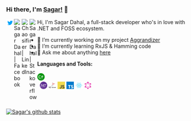 ### Hi there, I'm [Sagar!](https://chaosifier.github.io) 👋

<a href="https://twitter.com/chaosifier">
  <img align="left" alt="Sagar Dahal | Twitter" width="21px" src="https://raw.githubusercontent.com/github/explore/80688e429a7d4ef2fca1e82350fe8e3517d3494d/topics/twitter/twitter.png" />
</a>
<a href="https://facebook.com/chaosifier">
  <img align="left" alt="Sagar Dahal | Facebook" width="21px" src="https://avatars2.githubusercontent.com/u/69631?s=200&v=4" />
</a>
<a href="https://www.linkedin.com/in/chaosifier/">
  <img align="left" alt="Chaosifier | LinkedIn" width="21px" src="https://avatars3.githubusercontent.com/u/357098?s=200&v=4" />
</a>
<a href="https://stackoverflow.com/users/3694016/chaosifier">
  <img align="left" alt="Sagar Dahal | Stackoverflow" width="21px" src="https://avatars0.githubusercontent.com/u/1393171?s=200&v=4" />
</a>

Hi, I'm Sagar Dahal, a full-stack developer who's in love with .NET and FOSS ecosystem.

- 🔭 I’m currently working on my project [Aggrandizer](https://github.com/chaosifier/aggrandizer)
- 🌱 I’m currently learning RxJS & Hamming code
- 💬 Ask me about anything [here](https://github.com/chaosifier/chaosifier/issues)

**Languages and Tools:**  
<code>
  <a href="https://github.com/topics/csharp">
    <img height="20" src="https://raw.githubusercontent.com/github/explore/80688e429a7d4ef2fca1e82350fe8e3517d3494d/topics/csharp/csharp.png">
  </a>
</code>
<code><img height="20" src="https://raw.githubusercontent.com/github/explore/93d8a67084f94b2a444e510199a6e7622e5b09a3/topics/dotnet/dotnet.png"></code>
<code><img height="20" src="https://raw.githubusercontent.com/github/explore/96943574ba0c0340ba6ea1e6f768e9abe43e34e1/topics/sql-server/sql-server.png"></code>
<code><img height="20" src="https://raw.githubusercontent.com/github/explore/80688e429a7d4ef2fca1e82350fe8e3517d3494d/topics/javascript/javascript.png"></code>
<code><img height="20" src="https://raw.githubusercontent.com/github/explore/80688e429a7d4ef2fca1e82350fe8e3517d3494d/topics/typescript/typescript.png"></code>
<code><img height="20" src="https://raw.githubusercontent.com/github/explore/80688e429a7d4ef2fca1e82350fe8e3517d3494d/topics/react/react.png"></code>
<code><img height="20" src="https://raw.githubusercontent.com/github/explore/5c058a388828bb5fde0bcafd4bc867b5bb3f26f3/topics/graphql/graphql.png"></code>

<br />
<br />
<a href="https://github.com/chaosifier">
  <img align="center" src="https://github-readme-stats.vercel.app/api?username=chaosifier&show_icons=true" alt="Sagar's github stats" />
</a>
